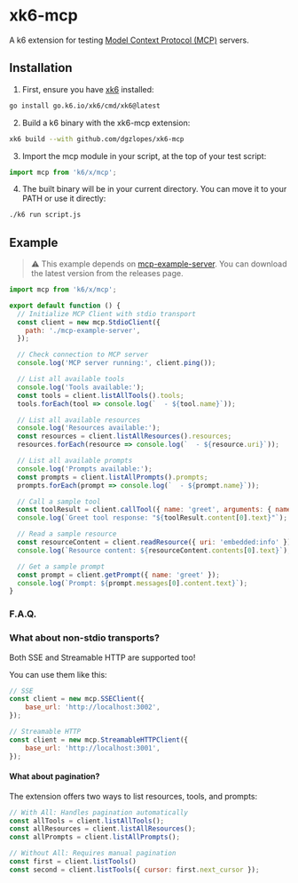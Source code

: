 # xk6-mcp

A k6 extension for testing [Model Context Protocol (MCP)](https://modelcontextprotocol.io/introduction) servers.

## Installation

1. First, ensure you have [xk6](https://github.com/grafana/xk6) installed:
```bash
go install go.k6.io/xk6/cmd/xk6@latest
```

2. Build a k6 binary with the xk6-mcp extension:
```bash
xk6 build --with github.com/dgzlopes/xk6-mcp
```

3. Import the mcp module in your script, at the top of your test script:
```javascript
import mcp from 'k6/x/mcp';
```

4. The built binary will be in your current directory. You can move it to your PATH or use it directly:
```bash
./k6 run script.js
```

## Example

> ⚠️ This example depends on [mcp-example-server](https://github.com/dgzlopes/mcp-example-server). 
> You can download the latest version from the releases page.

```javascript
import mcp from 'k6/x/mcp';

export default function () {
  // Initialize MCP Client with stdio transport
  const client = new mcp.StdioClient({
    path: './mcp-example-server',
  });

  // Check connection to MCP server
  console.log('MCP server running:', client.ping());

  // List all available tools
  console.log('Tools available:');
  const tools = client.listAllTools().tools;
  tools.forEach(tool => console.log(`  - ${tool.name}`));

  // List all available resources
  console.log('Resources available:');
  const resources = client.listAllResources().resources;
  resources.forEach(resource => console.log(`  - ${resource.uri}`));

  // List all available prompts
  console.log('Prompts available:');
  const prompts = client.listAllPrompts().prompts;
  prompts.forEach(prompt => console.log(`  - ${prompt.name}`));

  // Call a sample tool
  const toolResult = client.callTool({ name: 'greet', arguments: { name: 'Grafana k6' } });
  console.log(`Greet tool response: "${toolResult.content[0].text}"`);

  // Read a sample resource
  const resourceContent = client.readResource({ uri: 'embedded:info' });
  console.log(`Resource content: ${resourceContent.contents[0].text}`);

  // Get a sample prompt
  const prompt = client.getPrompt({ name: 'greet' });
  console.log(`Prompt: ${prompt.messages[0].content.text}`);
}
```

### F.A.Q.

### What about non-stdio transports?

Both SSE and Streamable HTTP are supported too! 

You can use them like this:

```javascript
// SSE
const client = new mcp.SSEClient({
    base_url: 'http://localhost:3002',
});

// Streamable HTTP
const client = new mcp.StreamableHTTPClient({
    base_url: 'http://localhost:3001',
});
```

#### What about pagination?

The extension offers two ways to list resources, tools, and prompts:

```javascript
// With All: Handles pagination automatically
const allTools = client.listAllTools();
const allResources = client.listAllResources();
const allPrompts = client.listAllPrompts();

// Without All: Requires manual pagination
const first = client.listTools()
const second = client.listTools({ cursor: first.next_cursor });
```